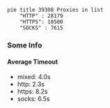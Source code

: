 
```mermaid
pie title 39308 Proxies in list
    "HTTP" : 28179
    "HTTPS": 10500
    "SOCKS" : 7615
```

### Some Info
#### Average Timeout

- mixed: 4.0s
- http: 2.3s
- https: 8.2s
- socks: 6.5s